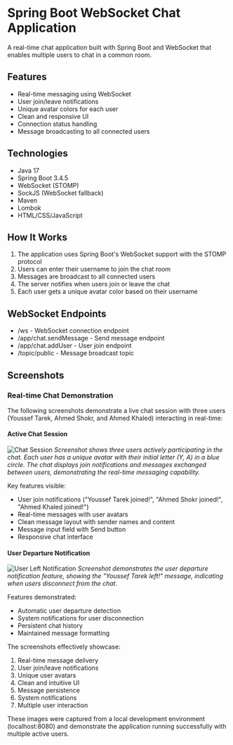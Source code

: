 # Spring Boot WebSocket Chat Application

A real-time chat application built with Spring Boot and WebSocket that enables multiple users to chat in a common room.

## Features

- Real-time messaging using WebSocket
- User join/leave notifications
- Unique avatar colors for each user
- Clean and responsive UI
- Connection status handling
- Message broadcasting to all connected users

## Technologies

- Java 17
- Spring Boot 3.4.5
- WebSocket (STOMP)
- SockJS (WebSocket fallback)
- Maven
- Lombok
- HTML/CSS/JavaScript
  
## How It Works
1. The application uses Spring Boot's WebSocket support with the STOMP protocol
2. Users can enter their username to join the chat room
3. Messages are broadcast to all connected users
4. The server notifies when users join or leave the chat
5. Each user gets a unique avatar color based on their username
   
## WebSocket Endpoints
- /ws - WebSocket connection endpoint
- /app/chat.sendMessage - Send message endpoint
- /app/chat.addUser - User join endpoint
- /topic/public - Message broadcast topic

## Screenshots

### Real-time Chat Demonstration

The following screenshots demonstrate a live chat session with three users (Youssef Tarek, Ahmed Shokr, and Ahmed Khaled) interacting in real-time:

#### Active Chat Session
![Chat Session](https://github.com/user-attachments/assets/9d55631f-c30c-4424-bee6-80876b37cc9e)
*Screenshot shows three users actively participating in the chat. Each user has a unique avatar with their initial letter (Y, A) in a blue circle. The chat displays join notifications and messages exchanged between users, demonstrating the real-time messaging capability.*

Key features visible:
- User join notifications ("Youssef Tarek joined!", "Ahmed Shokr joined!", "Ahmed Khaled joined!")
- Real-time messages with user avatars
- Clean message layout with sender names and content
- Message input field with Send button
- Responsive chat interface

#### User Departure Notification
![User Left Notification](https://github.com/user-attachments/assets/49a0263a-ec99-4492-8b30-b1901aacba24)
*Screenshot demonstrates the user departure notification feature, showing the "Youssef Tarek left!" message, indicating when users disconnect from the chat.*

Features demonstrated:
- Automatic user departure detection
- System notifications for user disconnection
- Persistent chat history
- Maintained message formatting

The screenshots effectively showcase:
1. Real-time message delivery
2. User join/leave notifications
3. Unique user avatars
4. Clean and intuitive UI
5. Message persistence
6. System notifications
7. Multiple user interaction

These images were captured from a local development environment (localhost:8080) and demonstrate the application running successfully with multiple active users.
